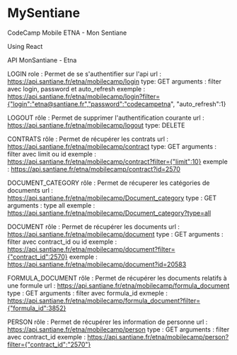 # MySentiane

CodeCamp Mobile ETNA - Mon Sentiane

Using React


API MonSantiane - Etna

LOGIN
role : Permet de se s'authentifier sur l'api
url : https://api.santiane.fr/etna/mobilecamp/login
type: GET
arguments : filter avec login, password et auto_refresh
exemple : https://api.santiane.fr/etna/mobilecamp/login?filter={"login":"etna@santiane.fr","password":"codecampetna", "auto_refresh":1}


LOGOUT
rôle : Permet de supprimer l'authentification courante
url : https://api.santiane.fr/etna/mobilecamp/logout
type: DELETE


CONTRATS
rôle : Permet de récupérer les contrats
url : https://api.santiane.fr/etna/mobilecamp/contract
type: GET
arguments : filter avec limit ou id
exemple : https://api.santiane.fr/etna/mobilecamp/contract?filter={"limit":10}
exemple : https://api.santiane.fr/etna/mobilecamp/contract?id=2570


DOCUMENT_CATEGORY
rôle : Permet de récuperer les catégories de documents
url : https://api.santiane.fr/etna/mobilecamp/Document_category
type : GET
arguments : type all
exemple : https://api.santiane.fr/etna/mobilecamp/Document_category?type=all


DOCUMENT
rôle : Permet de récupérer les documents
url : https://api.santiane.fr/etna/mobilecamp/document
type : GET
arguments : filter avec contract_id ou id
exemple : https://api.santiane.fr/etna/mobilecamp/document?filter={"contract_id":2570}
exemple : https://api.santiane.fr/etna/mobilecamp/document?id=20583


FORMULA_DOCUMENT
rôle : Permet de récupérer les documents relatifs à une formule
url : https://api.santiane.fr/etna/mobilecamp/formula_document
type : GET
arguments : filter avec formula_id
exmeple : https://api.santiane.fr/etna/mobilecamp/formula_document?filter={"formula_id":3852}


PERSON
rôle : Permet de récupérer les information de personne
url : https://api.santiane.fr/etna/mobilecamp/person
type : GET
arguments : filter avec contract_id
exemple : https://api.santiane.fr/etna/mobilecamp/person?filter={"contract_id":"2570"}
